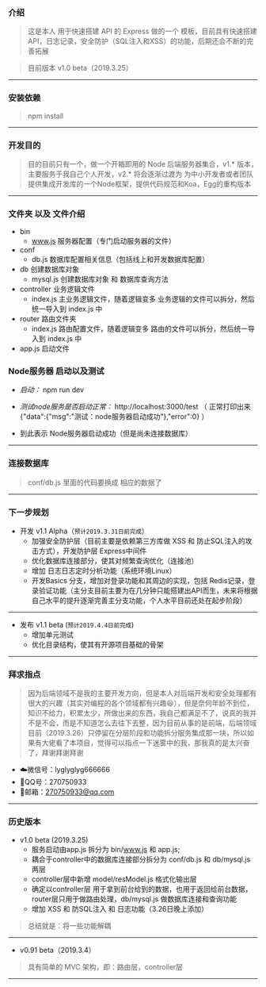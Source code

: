 ### 介绍

> 这是本人 用于快速搭建 API 的 Express 做的一个 模板，目前具有快速搭建API，日志记录，安全防护（SQL注入和XSS）的功能，后期还会不断的完善拓展

> 目前版本 v1.0 beta（2019.3.25）

---
### 安装依赖

> npm install

---
### 开发目的

> 目的目前只有一个，做一个开箱即用的 Node 后端服务器集合，v1.* 版本，主要服务于我自己个人开发，v2.* 将会逐渐过渡为 为中小开发者或者团队提供集成开发库的一个Node框架，提供代码规范和Koa，Egg的重构版本

---
### 文件夹 以及 文件介绍

- bin
  - www.js 服务器配置（专门启动服务器的文件）
- conf
  - db.js 数据库配置相关信息（包括线上和开发数据库配置）
- db 创建数据库对象
  - mysql.js 创建数据库对象 和 数据库查询方法
- controller 业务逻辑文件
  - index.js 主业务逻辑文件，随着逻辑变多 业务逻辑的文件可以拆分，然后统一导入到 index.js 中
- router 路由文件夹
  - index.js 路由配置文件，随着逻辑变多 路由的文件可以拆分，然后统一导入到 index.js 中
- app.js 启动文件


### Node服务器 启动以及测试

- *启动：* npm run dev
- *测试node服务是否启动正常：* http://localhost:3000/test （ 正常打印出来 {"data":{"msg":"测试：node服务器启动成功"},"error":0} ）

- 到此表示 Node服务器启动成功（但是尚未连接数据库）

---
### 连接数据库

> conf/db.js 里面的代码要换成 相应的数据了

---
### 下一步规划

- 开发 v1.1 Alpha（`预计2019.3.31日前完成`）
  - 加强安全防护层（目前主要是依赖第三方库做 XSS 和 防止SQL注入的攻击方式），开发防护层 Express中间件
  - 优化数据库连接部分，使其对频繁查询优化（连接池）
  - 增加 日志日志定时分析功能（系统环境Linux）
  - 开发Basics 分支，增加对登录功能和其周边的实现，包括 Redis记录，登录验证功能（主分支目前主要为在几分钟只能搭建出API而生，未来将根据自己水平的提升逐渐完善主分支功能，个人水平目前还处在起步阶段）

---

- 发布 v1.1 beta (`预计2019.4.4日前完成`)
  - 增加单元测试
  - 优化目录结构，使其有开源项目基础的骨架 


---
### 拜求指点

> 因为后端领域不是我的主要开发方向，但是本人对后端开发和安全处理都有很大的兴趣（其实对编程的各个领域都有兴趣😆），但是奈何年龄不到位，知识不给力，积累太少，所做出来的东西，我自己都满足不了，说真的我并不是不会，而是不知道怎么去往下去整，因为目前从事的是前端，后端领域目前（2019.3.26）只停留在分层阶段和功能拆分服务集成那一块，所以如果有大佬看了本项目，觉得可以指点一下迷雾中的我，那我真的是太兴奋了，拜谢拜谢拜谢

- ☁️微信号：lyglyglyg666666
- 🎈QQ号：270750933
- 📮邮箱：270750933@qq.com

---
### 历史版本

- v1.0 beta (2019.3.25)
  - 服务启动由app.js 拆分为 bin/www.js 和 app.js;
  - 耦合于controller中的数据库连接部分拆分为 conf/db.js 和 db/mysql.js 两层
  - controller层中新增 model/resModel.js 格式化输出层
  - 确定以controller层 用于拿到前台给到的数据，也用于返回给前台数据，router层只用于做路由处理，db/mysql.js 做数据库连接和查询功能
  - 增加 XSS 和 防SQL注入 和 日志功能（3.26日晚上添加）

> 总结就是：将一些功能解耦

---
- v0.91 beta（2019.3.4）

> 具有简单的 MVC 架构，即：路由层，controller层

---


